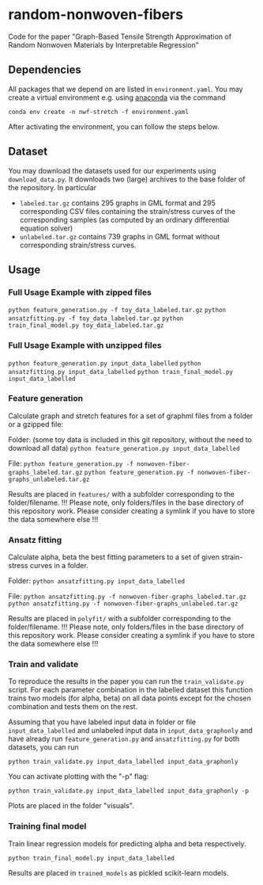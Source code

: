 # random-nonwoven-fibers
Code for the paper "Graph-Based Tensile Strength Approximation of Random Nonwoven Materials by Interpretable Regression"


## Dependencies
All packages that we depend on are listed in ```environment.yaml```. 
You may create a virtual environment e.g. using [anaconda](https://anaconda.org) via the command

```conda env create -n nwf-stretch -f environment.yaml```

After activating the environment, you can follow the steps below.

## Dataset
You may download the datasets used for our experiments using ```download_data.py```. 
It downloads two (large) archives to the base folder of the repository.
In particular
- ```labeled.tar.gz``` contains 295 graphs in GML format and 295 corresponding CSV files containing the strain/stress curves of the corresponding samples (as computed by an ordinary differential equation solver) 
- ```unlabeled.tar.gz``` contains 739 graphs in GML format without corresponding strain/stress curves.

## Usage
### Full Usage Example with zipped files
```python feature_generation.py -f toy_data_labeled.tar.gz```
```python ansatzfitting.py -f toy_data_labeled.tar.gz```
```python train_final_model.py toy_data_labeled.tar.gz```

### Full Usage Example with unzipped files
```python feature_generation.py input_data_labelled```
```python ansatzfitting.py input_data_labelled```
```python train_final_model.py input_data_labelled```


### Feature generation
Calculate graph and stretch features for a set of graphml files from a folder or a gzipped file:

Folder: (some toy data is included in this git repository, without the need to download all data)
```python feature_generation.py input_data_labelled```

File:
```python feature_generation.py -f nonwoven-fiber-graphs_labeled.tar.gz```
```python feature_generation.py -f nonwoven-fiber-graphs_unlabeled.tar.gz```


Results are placed in ```features/``` with a subfolder corresponding to the folder/filename. 
!!! Please note, only folders/files in the base directory of this repository work. Please consider creating a symlink if you have to store the data somewhere else !!! 

### Ansatz fitting
Calculate alpha, beta the best fitting parameters to a set of given strain-stress curves in a folder.

Folder:
```python ansatzfitting.py input_data_labelled```

File:
```python ansatzfitting.py -f nonwoven-fiber-graphs_labeled.tar.gz```
```python ansatzfitting.py -f nonwoven-fiber-graphs_unlabeled.tar.gz```

Results are placed in ```polyfit/``` with a subfolder corresponding to the folder/filename. 
!!! Please note, only folders/files in the base directory of this repository work. Please consider creating a symlink if you have to store the data somewhere else !!! 

### Train and validate

To reproduce the results in the paper you can run the ```train_validate.py``` script. For each parameter combination in the labelled dataset this function trains two models (for alpha, beta) on all data points except for the chosen combination and tests them on the rest.

Assuming that you have labeled input data in folder or file ```input_data_labelled``` and unlabeled input data in ```input_data_graphonly``` and have already run ```feature_generation.py``` and ```ansatzfitting.py``` for both datasets, you can run

```python train_validate.py input_data_labelled input_data_graphonly```

You can activate plotting with the "-p" flag:

```python train_validate.py input_data_labelled input_data_graphonly -p```

Plots are placed in the folder "visuals".



### Training final model

Train linear regression models for predicting alpha and beta respectively.

```python train_final_model.py input_data_labelled``` 

Results are placed in ```trained_models``` as pickled scikit-learn models.
